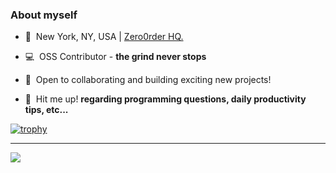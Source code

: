 ### About myself

- 📍&nbsp;&nbsp;New York, NY, USA | [Zero0rder HQ.](https://zero0rder.com)

- 💻&nbsp;&nbsp;OSS Contributor - **the grind never stops**

- 🤝&nbsp;&nbsp;Open to collaborating and building exciting new projects!

- 💬&nbsp;&nbsp;Hit me up! **regarding programming questions, daily productivity tips, etc...**

[![trophy](https://github-profile-trophy.vercel.app/?username=zero0rder&theme=onedark&title=Commits,Followers,Repositories,PullRequest)](https://github.com/ryo-ma/github-profile-trophy)

---

<div>
  <img src="https://github-readme-stats.vercel.app/api/top-langs/?username=zero0rder&layout=compact" />
  <!-- <img height="170" align="left" src="https://github-readme-stats.vercel.app/api?username=zero0rder&count_private=true&include_all_commits=true" /> -->
</div>
